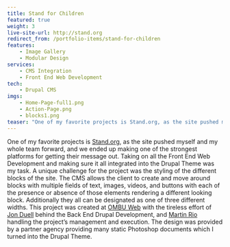 ```yaml
---
title: Stand for Children
featured: true
weight: 3
live-site-url: http://stand.org
redirect_from: /portfolio-items/stand-for-children
features:
    - Image Gallery
    - Modular Design
services:
    - CMS Integration
    - Front End Web Development
tech:
    - Drupal CMS
imgs:
    - Home-Page-full1.png
    - Action-Page.png
    - blocks1.png
teaser: "One of my favorite projects is Stand.org, as the site pushed myself and my whole team forward, and we ended up making one of the strongest platforms for getting their message out."
---
```

One of my favorite projects is [Stand.org][1], as the site pushed myself and my whole team forward, and we ended up making one of the strongest platforms for getting their message out. Taking on all the Front End Web Development and making sure it all integrated into the Drupal Theme was my task. A unique challenge for the project was the styling of the different blocks of the site. The CMS allows the client to create and move around blocks with multiple fields of text, images, videos, and buttons with each of the presence or absence of those elements rendering a different looking block. Additionally they all can be designated as one of three different widths. This project was created at [OMBU Web][2] with the tireless effort of [Jon Duell][3] behind the Back End Drupal Development, and [Martin Rio][4] handling the project’s management and execution. The design was provided by a partner agency providing many static Photoshop documents which I turned into the Drupal Theme.

   [1]: http://stand.org
   [2]: http://ombuweb.com
   [3]: http://twitter.com/duellj
   [4]: http://twitter.com/axolx
